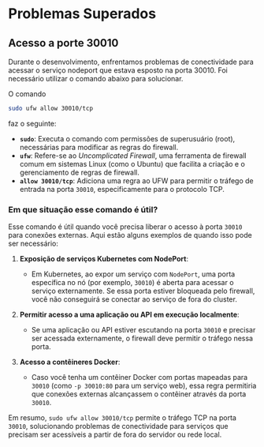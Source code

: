 # Problemas Superados

## Acesso a porte 30010

Durante o desenvolvimento, enfrentamos problemas de conectividade para acessar o serviço nodeport que estava esposto na porta 30010. Foi necessário utilizar o comando abaixo para solucionar.

O comando 

```bash
sudo ufw allow 30010/tcp
```

faz o seguinte:

- **`sudo`**: Executa o comando com permissões de superusuário (root), necessárias para modificar as regras do firewall.
- **`ufw`**: Refere-se ao *Uncomplicated Firewall*, uma ferramenta de firewall comum em sistemas Linux (como o Ubuntu) que facilita a criação e o gerenciamento de regras de firewall.
- **`allow 30010/tcp`**: Adiciona uma regra ao UFW para permitir o tráfego de entrada na porta `30010`, especificamente para o protocolo TCP.

### Em que situação esse comando é útil?
Esse comando é útil quando você precisa liberar o acesso à porta `30010` para conexões externas. Aqui estão alguns exemplos de quando isso pode ser necessário:

1. **Exposição de serviços Kubernetes com NodePort**:
   - Em Kubernetes, ao expor um serviço com `NodePort`, uma porta específica no nó (por exemplo, `30010`) é aberta para acessar o serviço externamente. Se essa porta estiver bloqueada pelo firewall, você não conseguirá se conectar ao serviço de fora do cluster.
   
2. **Permitir acesso a uma aplicação ou API em execução localmente**:
   - Se uma aplicação ou API estiver escutando na porta `30010` e precisar ser acessada externamente, o firewall deve permitir o tráfego nessa porta.
   
3. **Acesso a contêineres Docker**:
   - Caso você tenha um contêiner Docker com portas mapeadas para `30010` (como `-p 30010:80` para um serviço web), essa regra permitiria que conexões externas alcançassem o contêiner através da porta `30010`.

Em resumo, `sudo ufw allow 30010/tcp` permite o tráfego TCP na porta `30010`, solucionando problemas de conectividade para serviços que precisam ser acessíveis a partir de fora do servidor ou rede local.